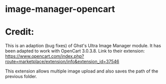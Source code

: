 # image-manager-opencart

# Credit:
This is an adaption (bug fixes) of Ghst's Ultra Image Manager module. It has been adapted to work with OpenCart 3.0.3.8.
Link to their extension: https://www.opencart.com/index.php?route=marketplace/extension/info&extension_id=37546

This extension allows multiple image upload and also saves the path of the previous folder.


